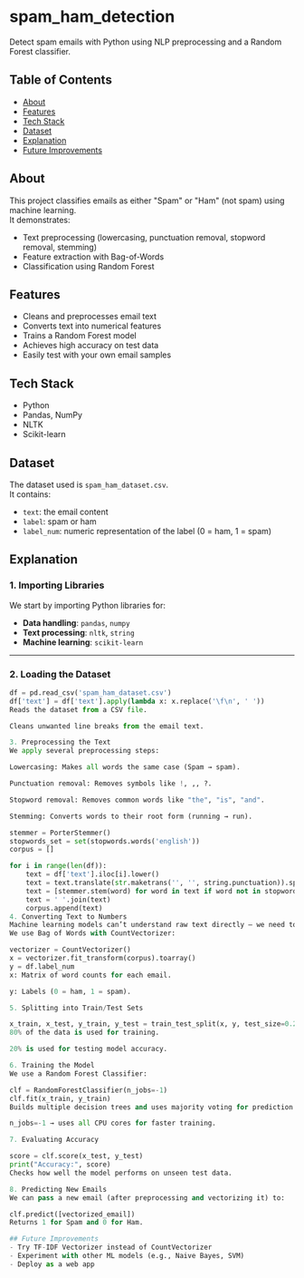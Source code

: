 # spam_ham_detection
Detect spam emails with Python using NLP preprocessing and a Random Forest classifier.

## Table of Contents
- [About](#about)
- [Features](#features)
- [Tech Stack](#tech-stack)
- [Dataset](#dataset)
- [Explanation](#explanation)
- [Future Improvements](#future-improvements)


## About
This project classifies emails as either "Spam" or "Ham" (not spam) using machine learning.  
It demonstrates:
- Text preprocessing (lowercasing, punctuation removal, stopword removal, stemming)
- Feature extraction with Bag-of-Words
- Classification using Random Forest


## Features
- Cleans and preprocesses email text
- Converts text into numerical features
- Trains a Random Forest model
- Achieves high accuracy on test data
- Easily test with your own email samples


## Tech Stack
- Python 
- Pandas, NumPy
- NLTK
- Scikit-learn

## Dataset
The dataset used is `spam_ham_dataset.csv`.  
It contains:
- `text`: the email content
- `label`: spam or ham
- `label_num`: numeric representation of the label (0 = ham, 1 = spam)


## Explanation

### 1. Importing Libraries
We start by importing Python libraries for:
- **Data handling**: `pandas`, `numpy`
- **Text processing**: `nltk`, `string`
- **Machine learning**: `scikit-learn`

---

### 2. Loading the Dataset
```python
df = pd.read_csv('spam_ham_dataset.csv')
df['text'] = df['text'].apply(lambda x: x.replace('\f\n', ' '))
Reads the dataset from a CSV file.

Cleans unwanted line breaks from the email text.

3. Preprocessing the Text
We apply several preprocessing steps:

Lowercasing: Makes all words the same case (Spam → spam).

Punctuation removal: Removes symbols like !, ,, ?.

Stopword removal: Removes common words like "the", "is", "and".

Stemming: Converts words to their root form (running → run).

stemmer = PorterStemmer()
stopwords_set = set(stopwords.words('english'))
corpus = []

for i in range(len(df)):
    text = df['text'].iloc[i].lower()
    text = text.translate(str.maketrans('', '', string.punctuation)).split()
    text = [stemmer.stem(word) for word in text if word not in stopwords_set]
    text = ' '.join(text)
    corpus.append(text)
4. Converting Text to Numbers
Machine learning models can’t understand raw text directly — we need to convert it into numerical features.
We use Bag of Words with CountVectorizer:

vectorizer = CountVectorizer()
x = vectorizer.fit_transform(corpus).toarray()
y = df.label_num
x: Matrix of word counts for each email.

y: Labels (0 = ham, 1 = spam).

5. Splitting into Train/Test Sets

x_train, x_test, y_train, y_test = train_test_split(x, y, test_size=0.2)
80% of the data is used for training.

20% is used for testing model accuracy.

6. Training the Model
We use a Random Forest Classifier:

clf = RandomForestClassifier(n_jobs=-1)
clf.fit(x_train, y_train)
Builds multiple decision trees and uses majority voting for prediction.

n_jobs=-1 → uses all CPU cores for faster training.

7. Evaluating Accuracy

score = clf.score(x_test, y_test)
print("Accuracy:", score)
Checks how well the model performs on unseen test data.

8. Predicting New Emails
We can pass a new email (after preprocessing and vectorizing it) to:

clf.predict([vectorized_email])
Returns 1 for Spam and 0 for Ham.

## Future Improvements
- Try TF-IDF Vectorizer instead of CountVectorizer
- Experiment with other ML models (e.g., Naive Bayes, SVM)
- Deploy as a web app





